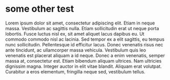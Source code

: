 # some other test

Lorem ipsum dolor sit amet, consectetur adipiscing elit. Etiam in neque massa. Vestibulum ac sagittis nulla. Etiam sollicitudin erat ut neque porta lobortis. Fusce luctus nisl ex, sit amet aliquet lacus dapibus eu. Ut commodo commodo nisl ac lacinia. Sed tempor ex a elit sagittis, eu tempus nunc sollicitudin. Pellentesque id efficitur lacus. Donec venenatis risus nec ante tincidunt, ac ullamcorper massa vehicula. Vestibulum quis leo venenatis est placerat aliquam a id neque. Donec a enim venenatis, semper massa at, consectetur est. Etiam bibendum aliquam ultrices. Nam ultricies dignissim magna. Integer auctor in elit vitae blandit. Aliquam erat volutpat. Curabitur a eros elementum, fringilla neque sed, vestibulum tellus. 